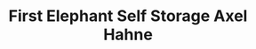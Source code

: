 ---
title: "First Elephant Self Storage Axel Hahne"
url: /loehne/first-elephant-self-storage-axel-hahne/
shop: Mieten
---